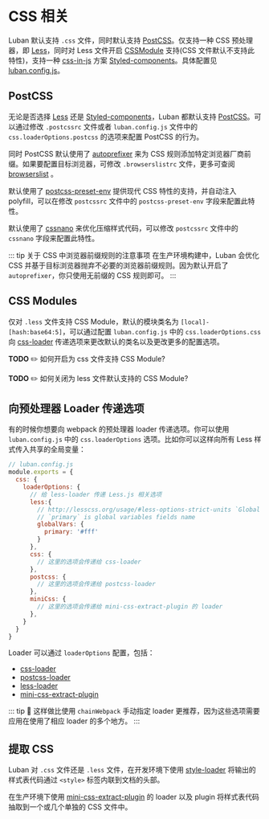 # CSS 相关

Luban 默认支持 `.css` 文件，同时默认支持 [PostCSS](https://postcss.org/)。仅支持一种 CSS 预处理器，即 [Less](http://lesscss.org/)，同时对 Less 文件开启 [CSSModule](https://github.com/css-modules/css-modules) 支持(CSS 文件默认不支持此特性)，支持一种 [css-in-js](https://github.com/MicheleBertoli/css-in-js) 方案 [Styled-components](https://www.styled-components.com/)。具体配置见[luban.config.js](../config/#luban-config-js)。


## PostCSS

无论是否选择 [Less](http://lesscss.org/) 还是 [Styled-components](https://www.styled-components.com/)，Luban 都默认支持 [PostCSS](https://postcss.org/)。可以通过修改 `.postcssrc` 文件或者 `luban.config.js` 文件中的 `css.loaderOptions.postcss` 的选项来配置 PostCSS 的行为。

同时 PostCSS 默认使用了 [autoprefixer](https://github.com/postcss/autoprefixer) 来为 CSS 规则添加特定浏览器厂商前缀。如果要配置目标浏览器，可修改 `.browserslistrc` 文件，更多可查阅 [browserslist](../guide/browser-compatibility.html#browserslist) 。

默认使用了 [postcss-preset-env](https://github.com/csstools/postcss-preset-env) 提供现代 CSS 特性的支持，并自动注入 polyfill，可以在修改 `postcssrc` 文件中的 `postcss-preset-env` 字段来配置此特性。

默认使用了 [cssnano](https://cssnano.co/) 来优化压缩样式代码，可以修改 `postcssrc` 文件中的 `cssnano` 字段来配置此特性。

::: tip 关于 CSS 中浏览器前缀规则的注意事项 
在生产环境构建中，Luban 会优化 CSS 并基于目标浏览器抛弃不必要的浏览器前缀规则。因为默认开启了 `autoprefixer`，你只使用无前缀的 CSS 规则即可。
:::

## CSS Modules

仅对 `.less` 文件支持 CSS Module，默认的模块类名为 `[local]-[hash:base64:5]`，可以通过配置 `luban.config.js` 中的 `css.loaderOptions.css` 向 [css-loader](https://github.com/webpack-contrib/css-loader) 传递选项来更改默认的类名以及更改更多的配置选项。

**TODO** ✏️ 如何开启为 css 文件支持 CSS Module?

**TODO** ✏️ 如何关闭为 less 文件默认支持的 CSS Module?

## 向预处理器 Loader 传递选项

有的时候你想要向 webpack 的预处理器 loader 传递选项。你可以使用 `luban.config.js` 中的 `css.loaderOptions` 选项。比如你可以这样向所有 Less 样式传入共享的全局变量：

``` js
// luban.config.js
module.exports = {
  css: {
    loaderOptions: {
      // 给 less-loader 传递 Less.js 相关选项
      less:{
        // http://lesscss.org/usage/#less-options-strict-units `Global Variables`
        // `primary` is global variables fields name
        globalVars: {
          primary: '#fff'
        }
      },
      css: {
        // 这里的选项会传递给 css-loader
      },
      postcss: {
        // 这里的选项会传递给 postcss-loader
      },
      miniCss: {
        // 这里的选项会传递给 mini-css-extract-plugin 的 loader
      },
    }
  }
}
```

Loader 可以通过 `loaderOptions` 配置，包括：

- [css-loader](https://github.com/webpack-contrib/css-loader)
- [postcss-loader](https://github.com/postcss/postcss-loader)
- [less-loader](https://github.com/webpack-contrib/less-loader)
- [mini-css-extract-plugin](https://github.com/webpack-contrib/mini-css-extract-plugin)

::: tip 🙋
这样做比使用 `chainWebpack` 手动指定 loader 更推荐，因为这些选项需要应用在使用了相应 loader 的多个地方。
:::

## 提取 CSS

Luban 对 `.css` 文件还是 `.less` 文件，在开发环境下使用 [style-loader](https://github.com/webpack-contrib/style-loader) 将输出的样式表代码通过 `<style>` 标签内联到文档的头部。

在生产环境下使用 [mini-css-extract-plugin](https://github.com/webpack-contrib/mini-css-extract-plugin) 的 loader 以及 plugin 将样式表代码抽取到一个或几个单独的 CSS 文件中。
